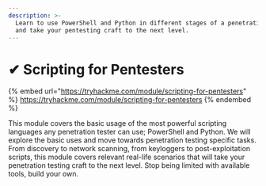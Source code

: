 ```yaml
---
description: >-
  Learn to use PowerShell and Python in different stages of a penetration test
  and take your pentesting craft to the next level.
---
```


# ✔ Scripting for Pentesters

{% embed url="https://tryhackme.com/module/scripting-for-pentesters" %}
https://tryhackme.com/module/scripting-for-pentesters
{% endembed %}

This module covers the basic usage of the most powerful scripting languages any penetration tester can use; PowerShell and Python. We will explore the basic uses and move towards penetration testing specific tasks. From discovery to network scanning, from keyloggers to post-exploitation scripts, this module covers relevant real-life scenarios that will take your penetration testing craft to the next level. Stop being limited with available tools, build your own.
